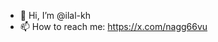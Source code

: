 - 👋 Hi, I’m @ilal-kh
- 📫 How to reach me: https://x.com/nagg66vu

<!---
ilal-kh/ilal-kh is a ✨ special ✨ repository because its `README.md` (this file) appears on your GitHub profile.
You can click the Preview link to take a look at your changes.
--->
